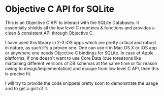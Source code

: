 # Objective C API for SQLite
This is an Objective C API to interact with the SQLite Databases. It essentially shields all the low level C rountines &amp; functions and provides a clean &amp; consistent API through Objective C.

I have used this library in 2-3 iOS apps which are pretty critical and robust in nature, as such it's a proven one.
One can use it in Mac OS X or iOS app or anywhere one needs Objective C bindings for SQLite. 
In case of Apple platforms, if one doesn't want to use Core Data (due toreasons like maitaining different versions of DB schemas at the same time or for reason owing to design/implementation) and escape from low level C API, then this is precise fit.

I will try to provide the code snippets pretty soon to demonstrate the usage and to get a gist of it.
